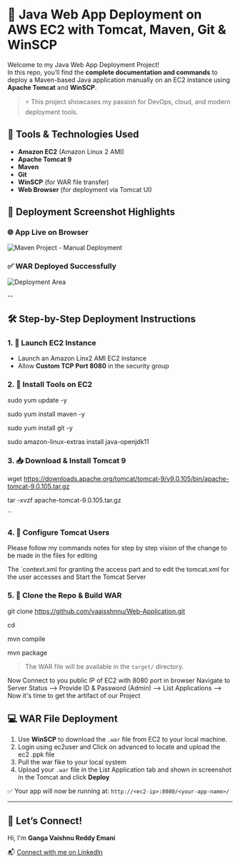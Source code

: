 # 🚀 Java Web App Deployment on AWS EC2 with Tomcat, Maven, Git & WinSCP

Welcome to my Java Web App Deployment Project!  
In this repo, you’ll find the **complete documentation and commands** to deploy a Maven-based Java application manually on an EC2 instance using **Apache Tomcat** and **WinSCP**.

> ⚡ This project showcases my passion for DevOps, cloud, and modern deployment tools.

## 🔧 Tools & Technologies Used

- **Amazon EC2** (Amazon Linux 2 AMI)
- **Apache Tomcat 9**
- **Maven**
- **Git**
- **WinSCP** (for WAR file transfer)
- **Web Browser** (for deployment via Tomcat UI)


## 📸 Deployment Screenshot Highlights


### 🌐 App Live on Browser
![Maven Project - Manual Deployment](https://github.com/user-attachments/assets/366233f7-0943-4916-a487-2bb137f9a3f8)


### ✅ WAR Deployed Successfully
![Deployment Area](https://github.com/user-attachments/assets/a75e0630-7088-4cce-af5b-0e670a82edbd)

--

## 🛠️ Step-by-Step Deployment Instructions

### 1. 🚀 Launch EC2 Instance
- Launch an Amazon Linx2 AMI EC2 instance
- Allow **Custom TCP Port 8080** in the security group

### 2. 🧰 Install Tools on EC2

sudo yum update -y

sudo yum install maven -y

sudo yum install git -y

sudo amazon-linux-extras install java-openjdk11


### 3. 📥 Download & Install Tomcat 9

wget https://downloads.apache.org/tomcat/tomcat-9/v9.0.105/bin/apache-tomcat-9.0.105.tar.gz

tar -xvzf apache-tomcat-9.0.105.tar.gz

``

### 4. 🔑 Configure Tomcat Users
Please follow my commands notes for step by step vision of the change to be made in the files for editing 

The `context.xml for granting the access part and to edit the tomcat.xml for the user accesses and Start the Tomcat Server

### 5. 🎯 Clone the Repo & Build WAR

git clone https://github.com/vaaisshnnu/Web-Application.git

cd <repo-folder>

mvn compile

mvn package

> The WAR file will be available in the `target/` directory.

Now Connect to you public IP of EC2 with 8080 port in browser
Navigate to Server Status --> Provide ID & Password (Admin) --> List Applications --> Now it's time to get the artifact of our Project

## 💻 WAR File Deployment

1. Use **WinSCP** to download the `.war` file from EC2 to your local machine.
2. Login using ec2user and Click on advanced to locate and upload the ec2 .ppk file
3. Pull the war fike to your local system
4. Upload your `.war` file in the List Application tab  and shown  in screenshot in the Tomcat and click **Deploy**

✅ Your app will now be running at:
`http://<ec2-ip>:8080/<your-app-name>/`

---

## 🤝 Let’s Connect!
Hi, I'm **Ganga Vaishnu Reddy Emani**


📬 [Connect with me on LinkedIn](https://www.linkedin.com/in/vaaisshnnu-reddy)


